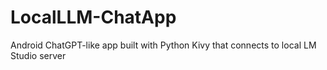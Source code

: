 # LocalLLM-ChatApp
Android ChatGPT-like app built with Python Kivy that connects to local LM Studio server
